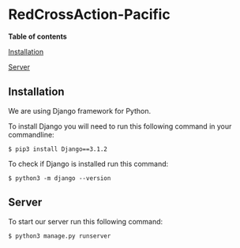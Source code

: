 # RedCrossAction-Pacific

**Table of contents**

[Installation](#installation)

[Server](#Server)

## Installation
We are using Django framework for Python.

To install Django you will need to run this following command in your commandline:
```
$ pip3 install Django==3.1.2
```
To check if Django is installed run this command:
```
$ python3 -m django --version
```

## Server
To start our server run this following command:
```
$ python3 manage.py runserver
```
